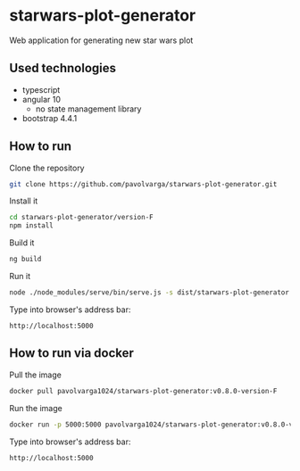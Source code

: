 # starwars-plot-generator
Web application for generating new star wars plot

## Used technologies
  * typescript
  * angular 10
    * no state management library
  * bootstrap 4.4.1

## How to run
Clone the repository
```sh
git clone https://github.com/pavolvarga/starwars-plot-generator.git
```
Install it
```sh
cd starwars-plot-generator/version-F
npm install
```
Build it
```sh
ng build
```
Run it
```sh
node ./node_modules/serve/bin/serve.js -s dist/starwars-plot-generator
```
Type into browser's address bar:
```
http://localhost:5000
```

## How to run via docker
Pull the image
```sh
docker pull pavolvarga1024/starwars-plot-generator:v0.8.0-version-F
```

Run the image
```sh
docker run -p 5000:5000 pavolvarga1024/starwars-plot-generator:v0.8.0-version-F
```

Type into browser's address bar:
```
http://localhost:5000
```
